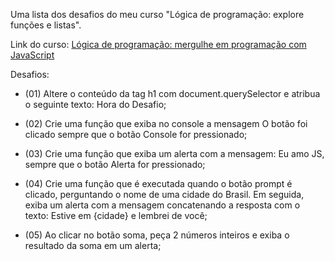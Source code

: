 Uma lista dos desafios do meu curso "Lógica de programação: explore funções e listas".

Link do curso: [Lógica de programação: mergulhe em programação com JavaScript](https://cursos.alura.com.br/course/logica-programacao-funcoes-listas)

Desafios:
- (01) Altere o conteúdo da tag h1 com document.querySelector e atribua o seguinte texto: Hora do Desafio;

- (02) Crie uma função que exiba no console a mensagem O botão foi clicado sempre que o botão Console for pressionado;

- (03) Crie uma função que exiba um alerta com a mensagem: Eu amo JS, sempre que o botão Alerta for pressionado;

- (04) Crie uma função que é executada quando o botão prompt é clicado, perguntando o nome de uma cidade do Brasil. Em seguida, exiba um alerta com a mensagem concatenando a resposta com o texto: Estive em {cidade} e lembrei de você;

- (05) Ao clicar no botão soma, peça 2 números inteiros e exiba o resultado da soma em um alerta;